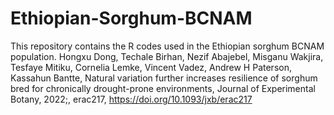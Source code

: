 # Ethiopian-Sorghum-BCNAM
This repository contains the R codes used in the Ethiopian sorghum BCNAM population.
Hongxu Dong, Techale Birhan, Nezif Abajebel, Misganu Wakjira, Tesfaye Mitiku, Cornelia Lemke, Vincent Vadez, Andrew H Paterson, Kassahun Bantte, Natural variation further increases resilience of sorghum bred for chronically drought-prone environments, Journal of Experimental Botany, 2022;, erac217, https://doi.org/10.1093/jxb/erac217
